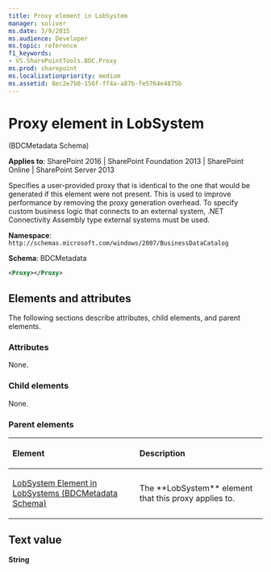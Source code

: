 ```yaml
---
title: Proxy element in LobSystem
manager: soliver
ms.date: 3/9/2015
ms.audience: Developer
ms.topic: reference
f1_keywords:
- VS.SharePointTools.BDC.Proxy
ms.prod: sharepoint
ms.localizationpriority: medium
ms.assetid: 8ec2e7b0-156f-ff4a-a87b-fe5764e4875b
---
```


# Proxy element in LobSystem 

(BDCMetadata Schema)

**Applies to**: SharePoint 2016 | SharePoint Foundation 2013 | SharePoint Online | SharePoint Server 2013

Specifies a user-provided proxy that is identical to the one that would be generated if this element were not present. This is used to improve performance by removing the proxy generation overhead. To specify custom business logic that connects to an external system, .NET Connectivity Assembly type external systems must be used.

**Namespace**: `http://schemas.microsoft.com/windows/2007/BusinessDataCatalog`

**Schema**: BDCMetadata

```XML
<Proxy></Proxy>
```

## Elements and attributes

The following sections describe attributes, child elements, and parent elements.

### Attributes

None.

### Child elements

None.

### Parent elements

<table>
<colgroup>
<col width="50%" />
<col width="50%" />
</colgroup>
<thead>
<tr class="header">
<th align="left"><p>Element</p></th>
<th align="left"><p>Description</p></th>
</tr>
</thead>
<tbody>
<tr class="odd">
<td align="left"><p><span sdata="link"><a href="lobsystem-element-in-lobsystems-bdcmetadata-schema.md">LobSystem Element in LobSystems (BDCMetadata Schema)</a></span></p></td>
<td align="left"><p>The **LobSystem** element that this proxy applies to.</p></td>
</tr>
</tbody>
</table>

## Text value

**String**








